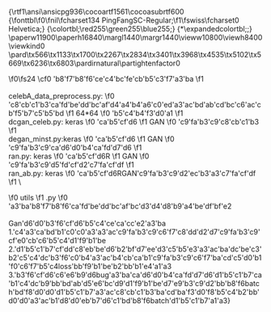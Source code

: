 {\rtf1\ansi\ansicpg936\cocoartf1561\cocoasubrtf600
{\fonttbl\f0\fnil\fcharset134 PingFangSC-Regular;\f1\fswiss\fcharset0 Helvetica;}
{\colortbl;\red255\green255\blue255;}
{\*\expandedcolortbl;;}
\paperw11900\paperh16840\margl1440\margr1440\vieww10800\viewh8400\viewkind0
\pard\tx566\tx1133\tx1700\tx2267\tx2834\tx3401\tx3968\tx4535\tx5102\tx5669\tx6236\tx6803\pardirnatural\partightenfactor0

\f0\fs24 \cf0 \'b8\'f7\'b8\'f6\'ce\'c4\'bc\'fe\'cb\'b5\'c3\'f7\'a3\'ba
\f1 \
\
celebA_data_preprocess.py: 
\f0 \'c8\'cb\'c1\'b3\'ca\'fd\'be\'dd\'bc\'af\'d4\'a4\'b4\'a6\'c0\'ed\'a3\'ac\'bd\'ab\'cd\'bc\'c6\'ac\'cb\'f5\'b7\'c5\'b5\'bd
\f1 64*64
\f0 \'b5\'c4\'b4\'f3\'d0\'a1
\f1 \
dcgan_celeb.py: keras
\f0 \'ca\'b5\'cf\'d6
\f1 GAN
\f0 \'c9\'fa\'b3\'c9\'c8\'cb\'c1\'b3
\f1 \
degan_minst.py:keras
\f0 \'ca\'b5\'cf\'d6
\f1 GAN
\f0 \'c9\'fa\'b3\'c9\'ca\'d6\'d0\'b4\'ca\'fd\'d7\'d6
\f1 \
ran.py: keras
\f0 \'ca\'b5\'cf\'d6R
\f1 GAN
\f0 \'c9\'fa\'b3\'c9\'d5\'fd\'cf\'d2\'c7\'fa\'cf\'df
\f1 \
ran_ab.py: keras
\f0 \'ca\'b5\'cf\'d6RGAN\'c9\'fa\'b3\'c9\'d2\'ec\'b3\'a3\'c7\'fa\'cf\'df
\f1 \

\f0 utils
\f1 .py
\f0 \'a3\'ba\'b8\'f7\'b8\'f6\'ca\'fd\'be\'dd\'bc\'af\'bc\'d3\'d4\'d8\'b9\'a4\'be\'df\'bf\'e2\
\
Gan\'d6\'d0\'b3\'f6\'cf\'d6\'b5\'c4\'ce\'ca\'cc\'e2\'a3\'ba\
1.\'c4\'a3\'ca\'bd\'b1\'c0\'c0\'a3\'a3\'ac\'c9\'fa\'b3\'c9\'c6\'f7\'c8\'dd\'d2\'d7\'c9\'fa\'b3\'c9\'cf\'e0\'cb\'c6\'b5\'c4\'d1\'f9\'b1\'be\
2.\'d1\'b5\'c1\'b7\'cf\'dd\'c8\'eb\'be\'d6\'b2\'bf\'d7\'ee\'d3\'c5\'b5\'e3\'a3\'ac\'ba\'dc\'be\'c3\'b2\'c5\'c4\'dc\'b3\'f6\'c0\'b4\'a3\'ac\'b4\'cb\'ca\'b1\'c9\'fa\'b3\'c9\'c6\'f7\'ba\'cd\'c5\'d0\'b1\'f0\'c6\'f7\'b5\'c4loss\'bb\'f9\'b1\'be\'b2\'bb\'b1\'e4\'a1\'a3\
3.\'b3\'f6\'cf\'d6\'c6\'e6\'b9\'d6bug\'a3\'ba\'ca\'d6\'d0\'b4\'ca\'fd\'d7\'d6\'d1\'b5\'c1\'b7\'ca\'b1\'c4\'dc\'b9\'bb\'bd\'ab\'d5\'e6\'bc\'d9\'d1\'f9\'b1\'be\'d7\'e9\'b3\'c9\'d2\'bb\'b8\'f6batch\'bd\'f8\'d0\'d0\'d1\'b5\'c1\'b7\'a3\'ac\'c8\'cb\'c1\'b3\'ba\'cd\'ba\'f3\'d0\'f8\'b5\'c4\'b2\'bb\'d0\'d0\'a3\'ac\'b1\'d8\'d0\'eb\'b7\'d6\'c1\'bd\'b8\'f6batch\'d1\'b5\'c1\'b7\'a1\'a3}
